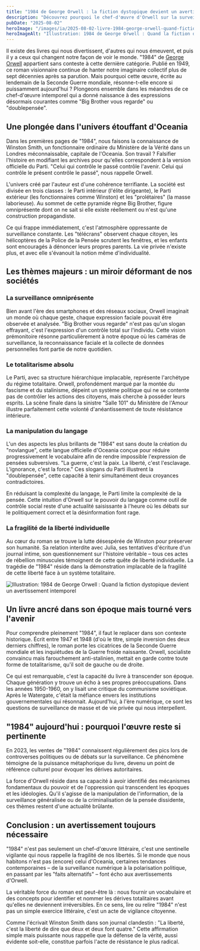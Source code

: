 ```yaml
---
title: "1984 de George Orwell : la fiction dystopique devient un avertissement intemporel"
description: "Découvrez pourquoi le chef-d'œuvre d'Orwell sur la surveillance, le totalitarisme et la manipulation du langage reste d'une actualité saisissante."
pubDate: "2025-08-02"
heroImage: "/images/ia/2025-08-02-livre-1984-george-orwell-quand-fiction-dystopique-devient-avertissement-intemporel-hero/2025-08-02-livre-1984-george-orwell-quand-fiction-dystopique-devient-avertissement-intemporel-hero.png"
heroImageAlt: "Illustration: 1984 de George Orwell : Quand la fiction dystopique devient un avertissement intemporel"
---
```



Il existe des livres qui nous divertissent, d'autres qui nous émeuvent, et puis il y a ceux qui changent notre façon de voir le monde. "1984" de [George Orwell](https://www.lepetitlitteraire.fr/auteurs/george-orwell) appartient sans conteste à cette dernière catégorie. Publié en 1949, ce roman visionnaire continue de hanter notre imaginaire collectif plus de sept décennies après sa parution. Mais pourquoi cette œuvre, écrite au lendemain de la Seconde Guerre mondiale, résonne-t-elle encore si puissamment aujourd'hui ? Plongeons ensemble dans les méandres de ce chef-d'œuvre intemporel qui a donné naissance à des expressions désormais courantes comme "Big Brother vous regarde" ou "doublepensée".


## Une plongée dans l'univers étouffant d'Oceania

Dans les premières pages de "1984", nous faisons la connaissance de Winston Smith, un fonctionnaire ordinaire du Ministère de la Vérité dans un Londres méconnaissable, capitale de l'Oceania. Son travail ? Falsifier l'histoire en modifiant les archives pour qu'elles correspondent à la version officielle du Parti. "Celui qui contrôle le passé contrôle l'avenir. Celui qui contrôle le présent contrôle le passé", nous rappelle Orwell.

L'univers créé par l'auteur est d'une cohérence terrifiante. La société est divisée en trois classes : le Parti intérieur (l'élite dirigeante), le Parti extérieur (les fonctionnaires comme Winston) et les "prolétaires" (la masse laborieuse). Au sommet de cette pyramide règne Big Brother, figure omniprésente dont on ne sait si elle existe réellement ou n'est qu'une construction propagandiste.

Ce qui frappe immédiatement, c'est l'atmosphère oppressante de surveillance constante. Les "télécrans" observent chaque citoyen, les hélicoptères de la Police de la Pensée scrutent les fenêtres, et les enfants sont encouragés à dénoncer leurs propres parents. La vie privée n'existe plus, et avec elle s'évanouit la notion même d'individualité.

## Les thèmes majeurs : un miroir déformant de nos sociétés

### La surveillance omniprésente

Bien avant l'ère des smartphones et des réseaux sociaux, Orwell imaginait un monde où chaque geste, chaque expression faciale pouvait être observée et analysée. "Big Brother vous regarde" n'est pas qu'un slogan effrayant, c'est l'expression d'un contrôle total sur l'individu. Cette vision prémonitoire résonne particulièrement à notre époque où les caméras de surveillance, la reconnaissance faciale et la collecte de données personnelles font partie de notre quotidien.

### Le totalitarisme absolu

Le Parti, avec sa structure hiérarchique implacable, représente l'archétype du régime totalitaire. Orwell, profondément marqué par la montée du fascisme et du stalinisme, dépeint un système politique qui ne se contente pas de contrôler les actions des citoyens, mais cherche à posséder leurs esprits. La scène finale dans la sinistre "Salle 101" du Ministère de l'Amour illustre parfaitement cette volonté d'anéantissement de toute résistance intérieure.

### La manipulation du langage

L'un des aspects les plus brillants de "1984" est sans doute la création du "novlangue", cette langue officielle d'Oceania conçue pour réduire progressivement le vocabulaire afin de rendre impossible l'expression de pensées subversives. "La guerre, c'est la paix. La liberté, c'est l'esclavage. L'ignorance, c'est la force." Ces slogans du Parti illustrent la "doublepensée", cette capacité à tenir simultanément deux croyances contradictoires.

En réduisant la complexité du langage, le Parti limite la complexité de la pensée. Cette intuition d'Orwell sur le pouvoir du langage comme outil de contrôle social reste d'une actualité saisissante à l'heure où les débats sur le politiquement correct et la désinformation font rage.

### La fragilité de la liberté individuelle

Au cœur du roman se trouve la lutte désespérée de Winston pour préserver son humanité. Sa relation interdite avec Julia, ses tentatives d'écriture d'un journal intime, son questionnement sur l'histoire véritable – tous ces actes de rébellion minuscules témoignent de cette quête de liberté individuelle. La tragédie de "1984" réside dans la démonstration implacable de la fragilité de cette liberté face à un système totalitaire.


![Illustration: 1984 de George Orwell : Quand la fiction dystopique devient un avertissement intemporel](/images/ia/2025-08-02-livre-1984-george-orwell-quand-fiction-dystopique-devient-avertissement-intemporel-inline/2025-08-02-livre-1984-george-orwell-quand-fiction-dystopique-devient-avertissement-intemporel-inline.png)

## Un livre ancré dans son époque mais tourné vers l'avenir

Pour comprendre pleinement "1984", il faut le replacer dans son contexte historique. Écrit entre 1947 et 1948 (d'où le titre, simple inversion des deux derniers chiffres), le roman porte les cicatrices de la Seconde Guerre mondiale et les inquiétudes de la Guerre froide naissante. Orwell, socialiste convaincu mais farouchement anti-stalinien, mettait en garde contre toute forme de totalitarisme, qu'il soit de gauche ou de droite.

Ce qui est remarquable, c'est la capacité du livre à transcender son époque. Chaque génération y trouve un écho à ses propres préoccupations. Dans les années 1950-1960, on y lisait une critique du communisme soviétique. Après le Watergate, c'était la méfiance envers les institutions gouvernementales qui résonnait. Aujourd'hui, à l'ère numérique, ce sont les questions de surveillance de masse et de vie privée qui nous interpellent.

## "1984" aujourd'hui : pourquoi l'œuvre reste si pertinente

En 2023, les ventes de "1984" connaissent régulièrement des pics lors de controverses politiques ou de débats sur la surveillance. Ce phénomène témoigne de la puissance métaphorique du livre, devenu un point de référence culturel pour évoquer les dérives autoritaires.

La force d'Orwell réside dans sa capacité à avoir identifié des mécanismes fondamentaux du pouvoir et de l'oppression qui transcendent les époques et les idéologies. Qu'il s'agisse de la manipulation de l'information, de la surveillance généralisée ou de la criminalisation de la pensée dissidente, ces thèmes restent d'une actualité brûlante.

## Conclusion : un avertissement toujours nécessaire

"1984" n'est pas seulement un chef-d'œuvre littéraire, c'est une sentinelle vigilante qui nous rappelle la fragilité de nos libertés. Si le monde que nous habitons n'est pas (encore) celui d'Oceania, certaines tendances contemporaines – de la surveillance numérique à la polarisation politique, en passant par les "faits alternatifs" – font écho aux avertissements d'Orwell.

La véritable force du roman est peut-être là : nous fournir un vocabulaire et des concepts pour identifier et nommer les dérives totalitaires avant qu'elles ne deviennent irréversibles. En ce sens, lire ou relire "1984" n'est pas un simple exercice littéraire, c'est un acte de vigilance citoyenne.

Comme l'écrivait Winston Smith dans son journal clandestin : "La liberté, c'est la liberté de dire que deux et deux font quatre." Cette affirmation simple mais puissante nous rappelle que la défense de la vérité, aussi évidente soit-elle, constitue parfois l'acte de résistance le plus radical.